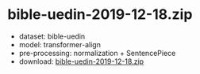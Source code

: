 # bible-uedin-2019-12-18.zip

* dataset: bible-uedin
* model: transformer-align
* pre-processing: normalization + SentencePiece
* download: [bible-uedin-2019-12-18.zip](https://object.pouta.csc.fi/OPUS-MT-models/cak-en/bible-uedin-2019-12-18.zip)
